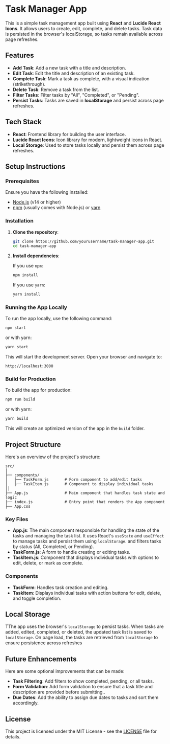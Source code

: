 # Task Manager App

This is a simple task management app built using **React** and **Lucide React Icons**. It allows users to create, edit, complete, and delete tasks. Task data is persisted in the browser's localStorage, so tasks remain available across page refreshes.

## Features

- **Add Task**: Add a new task with a title and description.
- **Edit Task**: Edit the title and description of an existing task.
- **Complete Task**: Mark a task as complete, with a visual indication (strikethrough).
- **Delete Task**: Remove a task from the list.
- **Filter Tasks**: Filter tasks by "All", "Completed", or "Pending".
- **Persist Tasks**: Tasks are saved in **localStorage** and persist across page refreshes.

## Tech Stack

- **React**: Frontend library for building the user interface.
- **Lucide React Icons**: Icon library for modern, lightweight icons in React.
- **Local Storage**: Used to store tasks locally and persist them across page refreshes.

## Setup Instructions

### Prerequisites

Ensure you have the following installed:

- [Node.js](https://nodejs.org/) (v14 or higher)
- [npm](https://www.npmjs.com/) (usually comes with Node.js) or [yarn](https://yarnpkg.com/)

### Installation

1. **Clone the repository**:

   ```bash
   git clone https://github.com/yourusername/task-manager-app.git
   cd task-manager-app
   ```

2. **Install dependencies**:

   If you use `npm`:

   ```bash
   npm install
   ```

   If you use `yarn`:

   ```bash
   yarn install
   ```

### Running the App Locally

To run the app locally, use the following command:

```bash
npm start
```

or with yarn:

```bash
yarn start
```

This will start the development server. Open your browser and navigate to:

```
http://localhost:3000
```

### Build for Production

To build the app for production:

```bash
npm run build
```

or with yarn:

```bash
yarn build
```

This will create an optimized version of the app in the `build` folder.

## Project Structure

Here's an overview of the project's structure:

```
src/
│
├── components/
│   ├── TaskForm.js       # Form component to add/edit tasks
│   ├── TaskItem.js       # Component to display individual tasks
││
├── App.js                # Main component that handles task state and logic
├── index.js              # Entry point that renders the App component
├── App.css
```

### Key Files

- **App.js**: The main component responsible for handling the state of the tasks and managing the task list. It uses React's `useState` and `useEffect` to manage tasks and persist them using `localStorage`. and filters tasks by status (All, Completed, or Pending).
- **TaskForm.js**: A form to handle creating or editing tasks.
- **TaskItem.js**: Component that displays individual tasks with options to edit, delete, or mark as complete.

### Components

- **TaskForm**: Handles task creation and editing.
- **TaskItem**: Displays individual tasks with action buttons for edit, delete, and toggle completion.

## Local Storage

TThe app uses the browser's `localStorage` to persist tasks. When tasks are added, edited, completed, or deleted, the updated task list is saved to `localStorage`. On page load, the tasks are retrieved from `localStorage` to ensure persistence across refreshes

## Future Enhancements

Here are some optional improvements that can be made:

- **Task Filtering**: Add filters to show completed, pending, or all tasks.
- **Form Validation**: Add form validation to ensure that a task title and description are provided before submitting..
- **Due Dates**: Add the ability to assign due dates to tasks and sort them accordingly.

## License

This project is licensed under the MIT License - see the [LICENSE](LICENSE) file for details.

